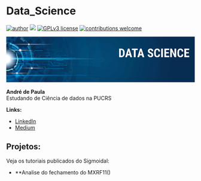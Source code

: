 # Data_Science
[![author](https://img.shields.io/badge/author-carlosfab-red.svg)](https://www.linkedin.com/in/carlosfab) [![](https://img.shields.io/badge/python-3.7+-blue.svg)](https://www.python.org/downloads/release/python-365/) [![GPLv3 license](https://img.shields.io/badge/License-GPLv3-blue.svg)](http://perso.crans.org/besson/LICENSE.html) [![contributions welcome](https://img.shields.io/badge/contributions-welcome-brightgreen.svg?style=flat)](https://github.com/carlosfab/data_science/issues)

<p align="center">
  <img src="banner.png" >
</p>

**André de Paula** <br>
Estudando de Ciência de dados na PUCRS

**Links:**
* [LinkedIn](https://www.linkedin.com/in/andredepaulapachecosantos)
* [Medium](https://www.medium.com)


## Projetos:
Veja os tutoriais publicados do Sigmoidal:

* **Analise do fechamento do MXRF11()






